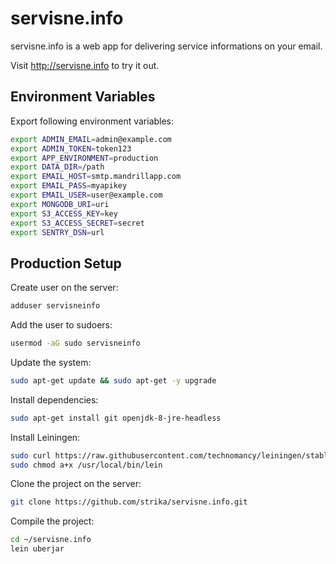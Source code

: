 # servisne.info

servisne.info is a web app for delivering service informations on your email.

Visit http://servisne.info to try it out.

## Environment Variables

Export following environment variables:

```bash
export ADMIN_EMAIL=admin@example.com
export ADMIN_TOKEN=token123
export APP_ENVIRONMENT=production
export DATA_DIR=/path
export EMAIL_HOST=smtp.mandrillapp.com
export EMAIL_PASS=myapikey
export EMAIL_USER=user@example.com
export MONGODB_URI=uri
export S3_ACCESS_KEY=key
export S3_ACCESS_SECRET=secret
export SENTRY_DSN=url
```

## Production Setup

Create user on the server:

```bash
adduser servisneinfo
```

Add the user to sudoers:

```bash
usermod -aG sudo servisneinfo
```

Update the system:

```bash
sudo apt-get update && sudo apt-get -y upgrade
```

Install dependencies:

```bash
sudo apt-get install git openjdk-8-jre-headless
```

Install Leiningen:

```bash
sudo curl https://raw.githubusercontent.com/technomancy/leiningen/stable/bin/lein -o /usr/local/bin/lein
sudo chmod a+x /usr/local/bin/lein
```

Clone the project on the server:

```bash
git clone https://github.com/strika/servisne.info.git
```

Compile the project:

```bash
cd ~/servisne.info
lein uberjar
```
